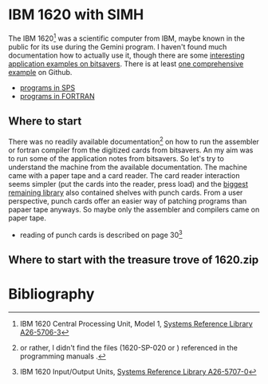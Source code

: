# IBM 1620 with SIMH

The IBM 1620[^Model1] was a scientific computer from IBM, maybe known in the public for
its use during the Gemini program.  I haven't found much documentation how to
actually use it, though there are some [interesting application examples on
bitsavers](http://bitsavers.informatik.uni-stuttgart.de/pdf/ibm/1620/general_program_library/).
There is at least [one comprehensive
example](https://github.com/mdoege/IBM1620-Baseball) on Github.

- [programs in SPS](sps/README.md)
- [programs in FORTRAN](fortran/README.md)


## Where to start

There was no readily available documentation[^1] on how to run the assembler or
fortran compiler from the digitized cards from bitsavers.  An my aim was to run
some of the application notes from bitsavers.  So let's try to understand the
machine from the available documentation.  The machine came with a paper tape
and a card reader.  The card reader interaction seems simpler (put the cards
into the reader, press load) and the [biggest remaining
library](https://youtu.be/N12pQBiRd7A) also contained shelves with punch cards.
From a user perspective, punch cards offer an easier way of patching programs
than papaer tape anyways.  So maybe only the assembler and compilers came on
paper tape.

- reading of punch cards is described on page 30[^IO]

[^1]: or rather, I didn't find the files (1620-SP-020 or ) referenced in the 
programming manuals [^SPS][^FORTRAN].


## Where to start with the treasure trove of 1620.zip


# Bibliography

[^Model1]: IBM 1620 Central Processing Unit, Model 1, [Systems Reference Library A26-5706-3](A26-5706-3_IBM_1620_CPU_Model_1_Jul65.pdf)

[^IO]:  IBM 1620 Input/Output Units, [Systems Reference Library A26-5707-0](A26-5707-0_IBM_1620_Input_Output_Units_1621_1622_1624.pdf)

[^SPS]: IBM 1620/1710 Symbolic Programming System, [Systems Reference Library C26-5600-1](C26-5600-1_Symbolic_Programming_System_Apr63.pdf)

[^FORTRAN]: IBM 1620 FORTRAN (with FORMAT), [Systems Reference Library C26-5619-4](C26-5619-4_1620_Fortran_Mar64.pdf) 
